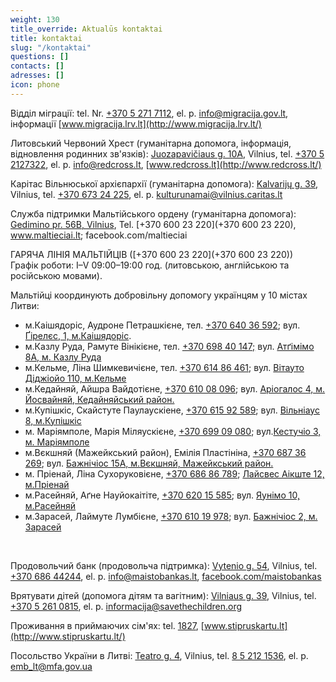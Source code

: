 ```yaml
---
weight: 130
title_override: Aktualūs kontaktai
title: kontaktai
slug: "/kontaktai"
questions: []
contacts: []
adresses: []
icon: phone
---
```


Відділ міграції: tel. Nr. [+370 5 271 7112](tel:+37052717112), el. p. [info@migracija.gov.lt](mailto:info@migracija.gov.lt), інформації [www.migracija.lrv.lt](http://www.migracija.lrv.lt/)

Литовський Червоний Хрест (гуманітарна допомога, інформація, відновлення родинних зв'язків): [Juozapavičiaus g. 10A](https://www.google.com/url?q=https://www.google.com/maps/place/A.%2BJuozapavi%25C4%258Diaus%2Bg.%2B10A,%2BVilnius%2B09311/@54.6929873,25.2827813,17z/data%3D!3m1!4b1!4m5!3m4!1s0x46dd941b458cec77:0xe3886d3e89ceccb!8m2!3d54.6929873!4d25.28497&sa=D&source=docs&ust=1647605155926364&usg=AOvVaw3NnBBf4A-1Ks9vsJaU1Q8_), Vilnius, tel. [+370 5 2127322](tel:+37052127322), el. p. [info@redcross.lt](mailto:info@redcross.lt), [www.redcross.lt](http://www.redcross.lt/)

Карітас Вільнюської архієпархії (гуманітарна допомога): [Kalvarijų g. 39](https://www.google.com/url?q=https://www.google.com/maps/place/Kalvarij%25C5%25B3%2Bg.%2B39,%2BVilnius%2B09313/@54.6968049,25.2798479,17z/data%3D!3m1!4b1!4m5!3m4!1s0x46dd9403a623c795:0x3fc23c8393bae375!8m2!3d54.6968049!4d25.2820366&sa=D&source=docs&ust=1647605173611724&usg=AOvVaw1qdSCoUaaW8oNqIWTE967E), Vilnius, tel. [+370 673 24 225](tel:+37067324225), el. p. [kulturunamai@vilnius.caritas.lt](mailto:kulturunamai@vilnius.caritas.lt)

Служба підтримки Мальтійського ордену (гуманітарна допомога): [Gedimino pr. 56B, Vilnius](https://www.google.com/maps/place/Gedimino+pr.+56B,+Vilnius+01110/@54.6888431,25.2619019,17z/data=!3m1!4b1!4m5!3m4!1s0x46dd9409a6eeb601:0x70f519e6b9b56daf!8m2!3d54.6888431!4d25.2640906), Tel. [+370 600 23 220](+370 600 23 220), www.maltieciai.lt; facebook.com/maltieciai

ГАРЯЧА ЛІНІЯ МАЛЬТІЙЦІВ ([+370 600 23 220](+370 600 23 220))  
Графік роботи: I–V 09:00–19:00 год. (литовською, англійською та російською мовами).

Мальтійці координують добровільну допомогу українцям у 10 містах Литви:

- м.Каішядоріс, Аудроне Петрашкієне, тел. [+370 640 36 592](tel:864036592); вул. [Ґірелєс, 1, м.Каішядоріс](https://www.google.com/maps/place/Girel%C4%97s+g.+1,+Kai%C5%A1iadorys+56133,+Lithuania/@54.8641332,24.4476954,17z/data=!3m1!4b1!4m5!3m4!1s0x46e76be8ae269d65:0x2dcc511c9df8e6e9!8m2!3d54.8641332!4d24.4498841).
- м.Казлу Руда, Рамуте Вінікієне, тел. [+370 698 40 147;](tel:+37069840147;) вул. [Атґімімо 8А, м. Казлу Руда](https://www.google.com/maps/place/Atgimimo+g.+8,+Kazl%C5%B3+R%C5%ABda+69443,+Lithuania/@54.751947,23.4951314,17z/data=!3m1!4b1!4m5!3m4!1s0x46e6d65578c1ce3d:0xebbf037bddb01c7e!8m2!3d54.751947!4d23.4973201)
- м.Кельме, Ліна Шимкевичієне, тел. [+370 614 86 461](tel:+37061486461); вул. [Вітауто Діджіойо 110, м.Кельме](https://www.google.com/maps/place/Vytauto+Did%C5%BEiojo+g.+110,+Kelm%C4%97+86140,+Lithuania/@55.6329539,22.9408852,17z/data=!3m1!4b1!4m5!3m4!1s0x46e5d0c621ce98cd:0xf5e5f024e6c17c14!8m2!3d55.6329539!4d22.9430739)
- м.Кедайняй, Айшра Вайдотієне, [+370 610 08 096](tel:+37061008096); вул. [Аріогалос 4, м. Йосвайняй, Кедайняйський район.](https://www.google.com/maps/place/Ariogalos+g.+4/@55.2461882,23.8311812,17z/data=!4m9!1m2!2m1!1sAriogalos+g.4,+Josvaini%C5%B3+mstl.,+K%C4%97daini%C5%B3+raj.!3m5!1s0x46e6f930152b6a9d:0x3fb0793771d3636d!8m2!3d55.2458503!4d23.8343577!15sCjBBcmlvZ2Fsb3MgZy40LCBKb3N2YWluacWzIG1zdGwuLCBLxJdkYWluacWzIHJhai6SARJhcGFydG1lbnRfYnVpbGRpbmc)
- м.Купішкіс, Скайстуте Паулаускіене, [+370 615 92 589](tel:+37061592589); вул. [Вільніаус 8, м.Купішкіс](https://www.google.com/maps/place/Vilniaus+g.+8,+Kupi%C5%A1kis+40115,+Lithuania/@55.8397969,24.9777048,17z/data=!3m1!4b1!4m5!3m4!1s0x46e8779709ddab1d:0xb64a41bfbc171d59!8m2!3d55.8397969!4d24.9798935)
- м. Маріямполе, Марія Міляускієне, [+370 699 09 080](tel:+37069909080); вул.[Кестучіо 3, м. Маріямполе](https://www.google.com/maps/place/K%C4%99stu%C4%8Dio+g.+3,+Marijampol%C4%97+68308,+Lithuania/@54.5561113,23.3484565,17z/data=!3m1!4b1!4m9!1m2!2m1!1zS8SZc3R1xI1pbyAzLCBNYXJpamFtcG9sxJc!3m5!1s0x46e12a210846f105:0xe66c9444f6df5db7!8m2!3d54.5561113!4d23.3506452!15sChpLxJlzdHXEjWlvIDMsIE1hcmlqYW1wb2zEl5IBEWNvbXBvdW5kX2J1aWxkaW5n)
- м.Вєкшняй (Мажейкський район), Емілія Пластініна, [+370 687 36 269](tel:+37068736269); вул. [Бажнічіос 15А, м.Вєкшняй, Мажейкський район.](https://www.google.com/maps/place/Ba%C5%BEny%C4%8Dios+g.+15,+Viek%C5%A1niai+89491,+Lithuania/@56.2338858,22.5118775,17z/data=!3m1!4b1!4m5!3m4!1s0x46e5814113bf066d:0xbd5234c7e5ca175!8m2!3d56.2338858!4d22.5140662)
- м. Пріенай, Ліна Сухоруковієне, [+370 686 86 789](tel:+37068686789); [Лайсвес Аікште 12, м.Пріенай](https://www.google.com/maps/place/Laisv%C4%97s+a.+12,+Prienai+59127,+Lithuania/@54.6357646,23.9449871,17z/data=!3m1!4b1!4m5!3m4!1s0x46e736b6795f05f5:0xdd3e5ecda6b6306d!8m2!3d54.6357646!4d23.9471758)
- м.Расейняй, Аґне Науйокаітіте, [+370 620 15 585](tel:+37062015585); вул. [Яунімо 10, м.Расейняй](https://www.google.com/maps/place/Jaunimo+g.+10,+Raseiniai+60150,+Lithuania/@55.3827149,23.1138926,17z/data=!3m1!4b1!4m5!3m4!1s0x46e686fafa558695:0xc6dcb33260c02396!8m2!3d55.3827149!4d23.1160813)
- м.Зарасей, Лаймуте Лумбієне, [+370 610 19 978](tel:+37061019978); вул. [Бажнічіос 2, м. Зарасей](https://www.google.com/maps/place/Ba%C5%BEny%C4%8Dios+g.+2,+Zarasai+32131,+Lithuania/@55.7305618,26.2444737,17z/data=!3m1!4b1!4m5!3m4!1s0x46c2ba89bfb50901:0x6d28535ab5635cb7!8m2!3d55.7305618!4d26.2466624)

‍

Продовольчий банк (продовольча підтримка): [Vytenio g. 54](https://www.google.com/url?q=https://www.google.com/maps/place/Vytenio%2Bg.%2B54,%2BVilnius%2B03202/@54.6699177,25.264896,17z/data%3D!3m1!4b1!4m5!3m4!1s0x46dd946f0cf55377:0xd60ec13258a4e65a!8m2!3d54.6699177!4d25.2670847&sa=D&source=docs&ust=1647605203541636&usg=AOvVaw304U823IcEVekIpDf_DAX1), Vilnius, tel. [+370 686 44244](tel:+37068644244), el. p. info@maistobankas.lt, [facebook.com/maistobankas](http://facebook.com/maistobankas)

Врятувати дітей (допомога дітям та вагітним): [Vilniaus g. 39](https://www.google.com/maps/place/Vilniaus+g.+39,+Vilnius+01119/data=!4m2!3m1!1s0x46dd9413c623b5e1:0xfd09c302e27ed0f9?sa=X&ved=2ahUKEwjWscKTy8_2AhXpkIsKHcfLDPUQ8gF6BAgdEAE), Vilnius, tel. [+370 5 261 0815](tel:+37052610815), el. p. [informacija@savethechildren.org](mailto:informacija@savethechildren.org)

Проживання в приймаючих сім'ях: tel. [1827](tel:1827), [www.stipruskartu.lt](http://www.stipruskartu.lt/)

Посольство України в Литві: [Teatro g. 4](https://www.google.com/url?q=https://www.google.com/maps/place/Teatro%2Bg.%2B4,%2BVilnius%2B03107/@54.6813198,25.2714532,17z/data%3D!3m1!4b1!4m5!3m4!1s0x46dd94128ee80c7d:0x719bc25d92788d9a!8m2!3d54.6813198!4d25.2736419&sa=D&source=docs&ust=1647605238983823&usg=AOvVaw2u6MN32HosibMaa2fuey7V), Vilnius, tel. [8 5 212 1536](tel:852121536), el. p. [emb_lt@mfa.gov.ua](mailto:emb_lt@mfa.gov.ua)
